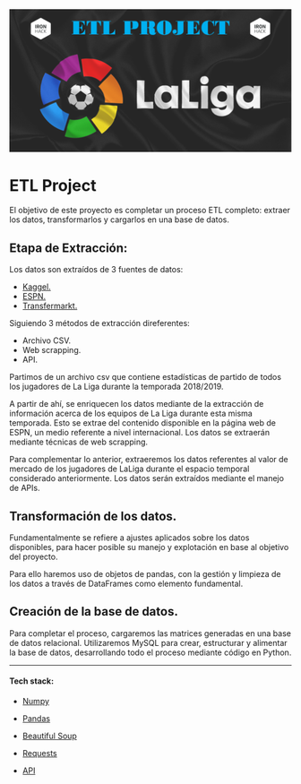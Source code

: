 <img src= "images/Portada_ETL_2.png">



# ETL Project

El objetivo de este proyecto es completar un proceso ETL completo: extraer los datos, transformarlos y cargarlos en una base de datos.

## Etapa de Extracción:

Los datos son extraídos de 3 fuentes de datos:
    
- [Kaggel.](https://www.kaggle.com/thegreatcoder/laliga-player-stats)
- [ESPN.](https://www.espn.com/soccer/standings/_/league/ESP.1/season/2018)
- [Transfermarkt.](https://www.transfermarkt.com/laliga/startseite/wettbewerb/ES1/plus/?saison_id=2018)

Siguiendo 3 métodos de extracción direferentes:

- Archivo CSV.
- Web scrapping.
- API.

Partimos de un archivo csv que contiene estadísticas de partido de todos los jugadores de La Liga durante la temporada 2018/2019. 

A partir de ahí, se enriquecen los datos mediante de la extracción de información acerca de los equipos de La Liga durante esta misma temporada. Esto se extrae del contenido disponible en la página web de ESPN, un medio referente a nivel internacional. Los datos se extraerán mediante técnicas de web scrapping.

Para complementar lo anterior, extraeremos los datos referentes al valor de mercado de los jugadores de LaLiga durante el espacio temporal considerado anteriormente. Los datos serán extraídos mediante el manejo de APIs.


## Transformación de los datos.

Fundamentalmente se refiere a ajustes aplicados sobre los datos disponibles, para hacer posible su manejo y explotación en base al objetivo del proyecto.

Para ello haremos uso de objetos de pandas, con la gestión y limpieza de los datos a través de DataFrames como elemento fundamental.


## Creación de la base de datos.

Para completar el proceso, cargaremos las matrices generadas en una base de datos relacional. Utilizaremos MySQL para crear, estructurar y alimentar la base de datos, desarrollando todo el proceso mediante código en Python.


-------


#### Tech stack:
- [Numpy](https://numpy.org/)
- [Pandas](https://pandas.pydata.org/)

- [Beautiful Soup](https://beautiful-soup-4.readthedocs.io/en/latest/#)
- [Requests](https://docs.python-requests.org/en/latest/#)
- [API](https://apify.com/petr_cermak/transfermarkt#features)
